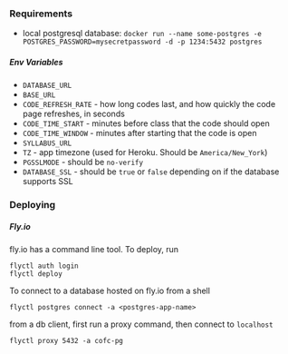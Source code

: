 ### Requirements

* local postgresql database: `docker run --name some-postgres -e POSTGRES_PASSWORD=mysecretpassword -d -p 1234:5432 postgres`

##### Env Variables

* `DATABASE_URL`
* `BASE_URL`
* `CODE_REFRESH_RATE` - how long codes last, and how quickly the code page refreshes, in seconds
* `CODE_TIME_START` - minutes before class that the code should open
* `CODE_TIME_WINDOW` - minutes after starting that the code is open
* `SYLLABUS_URL`
* `TZ` - app timezone (used for Heroku. Should be `America/New_York`)
* `PGSSLMODE` - should be `no-verify`
* `DATABASE_SSL` - should be `true` or `false` depending on if the database supports SSL

### Deploying
##### Fly.io
fly.io has a command line tool. To deploy, run
```
flyctl auth login
flyctl deploy
```

To connect to a database hosted on fly.io
from a shell
```
flyctl postgres connect -a <postgres-app-name>
```
from a db client, first run a proxy command, then connect to `localhost`
```
flyctl proxy 5432 -a cofc-pg
```
